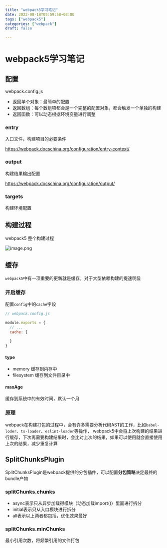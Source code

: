 ```yaml
---
title: "webpack5学习笔记"
date: 2022-08-18T05:59:58+08:00
tags: ["webpack5"]
categories: ["webpack"]
draft: false

---
```


# webpack5学习笔记



## 配置

webpack.config.js

- 返回单个对象：最简单的配置
- 返回数组：每个数组项都会是一个完整的配置对象，都会触发一个单独的构建
- 返回函数：可以动态根据环境变量进行调整



### entry

入口文件，构建项目的必要条件

https://webpack.docschina.org/configuration/entry-context/

### output

构建结果输出配置

https://webpack.docschina.org/configuration/output/



### targets

构建环境配置





## 构建过程

webpack5 整个构建过程

![image.png](https://p3-juejin.byteimg.com/tos-cn-i-k3u1fbpfcp/c945712eada54b6aae2f88e131729c7b~tplv-k3u1fbpfcp-watermark.image?)



## 缓存

`webpack5`中有一项重要的更新就是缓存，对于大型依赖构建的提速明显

### 开启缓存

配置`config`中的`cache`字段

```javascript
// webpack.config.js

module.exports = {
  // ...
  cache: {
    
  }
}

```



#### type

- memory 缓存到内存中
- filesystem 缓存到文件目录中

#### maxAge

缓存到系统中的有效时间，默认一个月



### 原理



webpack在构建打包的过程中，会有许多需要分析代码AST的工作，比如`babel-loder`、`ts-loader`、`eslint-loader`等操作， webpack5中会将上次构建的结果进行缓存，下次再需要构建结果时，会比对上次的结果，如果可以使用就会直接使用上次的结果，减少重复计算





## SplitChunksPlugin



SplitChunksPlugin是webpack提供的分包插件，可以配置**分包策略**决定最终的bundle产物



### splitChunks.chunks



- async表示只从异步加载得模块（动态加载import()）里面进行拆分
- initial表示只从入口模块进行拆分
- all表示以上两者都包括，优化效果最好



### splitChunks.minChunks



最小引用次数，将频繁引用的文件打包





